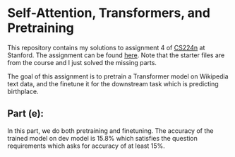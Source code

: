 # Self-Attention, Transformers, and Pretraining
This repository contains my solutions to assignment 4 of [CS224n](https://web.stanford.edu/class/cs224n/index.html) at Stanford. The assignment can be found [here](https://web.stanford.edu/class/cs224n/index.html#schedule). Note that the starter files are from the course and I just solved the missing parts.

The goal of this assignment is to pretrain a Transformer model on Wikipedia text data, and the finetune it for the downstream task which is predicting birthplace.

## Part (e):
In this part, we do both pretraining and finetuning. The accuracy of the trained model on dev model is 15.8% which satisfies the question requirements which asks for accuracy of at least 15%.
